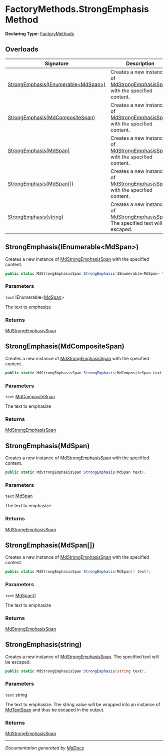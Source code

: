 # FactoryMethods.StrongEmphasis Method

**Declaring Type:** [FactoryMethods](../index.md)

## Overloads

| Signature                                                                 | Description                                                                                                                |
| ------------------------------------------------------------------------- | -------------------------------------------------------------------------------------------------------------------------- |
| [StrongEmphasis(IEnumerable\<MdSpan\>)](#strongemphasisienumerablemdspan) | Creates a new instance of [MdStrongEmphasisSpan](../../MdStrongEmphasisSpan/index.md) with the specified content.          |
| [StrongEmphasis(MdCompositeSpan)](#strongemphasismdcompositespan)         | Creates a new instance of [MdStrongEmphasisSpan](../../MdStrongEmphasisSpan/index.md) with the specified content.          |
| [StrongEmphasis(MdSpan)](#strongemphasismdspan)                           | Creates a new instance of [MdStrongEmphasisSpan](../../MdStrongEmphasisSpan/index.md) with the specified content.          |
| [StrongEmphasis(MdSpan\[\])](#strongemphasismdspan)                       | Creates a new instance of [MdStrongEmphasisSpan](../../MdStrongEmphasisSpan/index.md) with the specified content.          |
| [StrongEmphasis(string)](#strongemphasisstring)                           | Creates a new instance of [MdStrongEmphasisSpan](../../MdStrongEmphasisSpan/index.md). The specified text will be escaped. |

## StrongEmphasis(IEnumerable\<MdSpan\>)

Creates a new instance of [MdStrongEmphasisSpan](../../MdStrongEmphasisSpan/index.md) with the specified content.

```csharp
public static MdStrongEmphasisSpan StrongEmphasis(IEnumerable<MdSpan> text);
```

### Parameters

`text`  IEnumerable\<[MdSpan](../../MdSpan/index.md)\>

The text to emphasize

### Returns

[MdStrongEmphasisSpan](../../MdStrongEmphasisSpan/index.md)

## StrongEmphasis(MdCompositeSpan)

Creates a new instance of [MdStrongEmphasisSpan](../../MdStrongEmphasisSpan/index.md) with the specified content.

```csharp
public static MdStrongEmphasisSpan StrongEmphasis(MdCompositeSpan text);
```

### Parameters

`text`  [MdCompositeSpan](../../MdCompositeSpan/index.md)

The text to emphasize

### Returns

[MdStrongEmphasisSpan](../../MdStrongEmphasisSpan/index.md)

## StrongEmphasis(MdSpan)

Creates a new instance of [MdStrongEmphasisSpan](../../MdStrongEmphasisSpan/index.md) with the specified content.

```csharp
public static MdStrongEmphasisSpan StrongEmphasis(MdSpan text);
```

### Parameters

`text`  [MdSpan](../../MdSpan/index.md)

The text to emphasize

### Returns

[MdStrongEmphasisSpan](../../MdStrongEmphasisSpan/index.md)

## StrongEmphasis(MdSpan\[\])

Creates a new instance of [MdStrongEmphasisSpan](../../MdStrongEmphasisSpan/index.md) with the specified content.

```csharp
public static MdStrongEmphasisSpan StrongEmphasis(MdSpan[] text);
```

### Parameters

`text`  [MdSpan](../../MdSpan/index.md)\[\]

The text to emphasize

### Returns

[MdStrongEmphasisSpan](../../MdStrongEmphasisSpan/index.md)

## StrongEmphasis(string)

Creates a new instance of [MdStrongEmphasisSpan](../../MdStrongEmphasisSpan/index.md). The specified text will be escaped.

```csharp
public static MdStrongEmphasisSpan StrongEmphasis(string text);
```

### Parameters

`text`  string

The text to emphasize.  The string value will be wrapped into an instance of [MdTextSpan](../../MdTextSpan/index.md) and thus be escaped in the output.

### Returns

[MdStrongEmphasisSpan](../../MdStrongEmphasisSpan/index.md)

___

*Documentation generated by [MdDocs](https://github.com/ap0llo/mddocs)*
